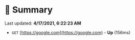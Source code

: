 # 📖 Summary
Last updated: **4/17/2021, 6:22:23 AM**

- `GET` [https://google.com](https://google.com) - **Up** (156ms)
